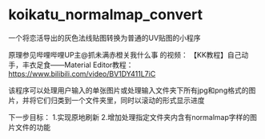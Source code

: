 # koikatu_normalmap_convert
一个将恋活导出的灰色法线贴图转换为普通的UV贴图的小程序

原理参见哔哩哔哩UP主@抓未满赤橙关我什么事 的视频：
【KK教程】自己动手，丰衣足食——Material Editor教程：https://www.bilibili.com/video/BV1DY411L7iC

该程序可以处理用户输入的单张图片或处理输入文件夹下所有jpg和png格式的图片，并将它们归类到一个文件夹里，同时以滚动的形式显示进度

下一步目标：
1.实现原地刷新
2.增加处理指定文件夹内含有normalmap字样的图片文件的功能
